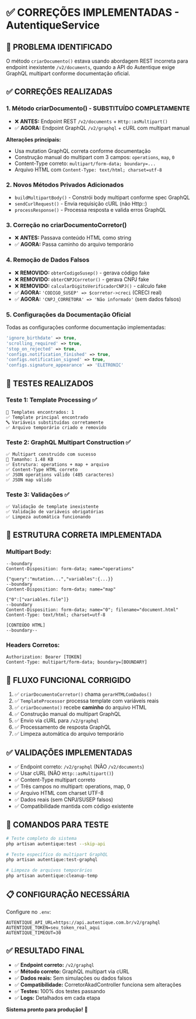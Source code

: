 # ✅ CORREÇÕES IMPLEMENTADAS - AutentiqueService

## 🚨 PROBLEMA IDENTIFICADO
O método `criarDocumento()` estava usando abordagem REST incorreta para endpoint inexistente `/v2/documents`, quando a API do Autentique exige GraphQL multipart conforme documentação oficial.

## ✅ CORREÇÕES REALIZADAS

### 1. **Método criarDocumento() - SUBSTITUÍDO COMPLETAMENTE**
- ❌ **ANTES:** Endpoint REST `/v2/documents` + `Http::asMultipart()`
- ✅ **AGORA:** Endpoint GraphQL `/v2/graphql` + cURL com multipart manual

**Alterações principais:**
- Usa mutation GraphQL correta conforme documentação
- Construção manual do multipart com 3 campos: `operations`, `map`, `0`
- Content-Type correto: `multipart/form-data; boundary=...`
- Arquivo HTML com `Content-Type: text/html; charset=utf-8`

### 2. **Novos Métodos Privados Adicionados**
- `buildMultipartBody()` - Constrói body multipart conforme spec GraphQL
- `sendCurlRequest()` - Envia requisição cURL (não Http::)
- `processResponse()` - Processa resposta e valida erros GraphQL

### 3. **Correção no criarDocumentoCorretor()**
- ❌ **ANTES:** Passava conteúdo HTML como string
- ✅ **AGORA:** Passa caminho do arquivo temporário

### 4. **Remoção de Dados Falsos**
- ❌ **REMOVIDO:** `obterCodigoSusep()` - gerava código fake
- ❌ **REMOVIDO:** `obterCNPJCorretor()` - gerava CNPJ fake  
- ❌ **REMOVIDO:** `calcularDigitoVerificadorCNPJ()` - cálculo fake
- ✅ **AGORA:** `'CODIGO_SUSEP' => $corretor->creci` (CRECI real)
- ✅ **AGORA:** `'CNPJ_CORRETORA' => 'Não informado'` (sem dados falsos)

### 5. **Configurações da Documentação Oficial**
Todas as configurações conforme documentação implementadas:
```php
'ignore_birthdate' => true,
'scrolling_required' => true, 
'stop_on_rejected' => true,
'configs.notification_finished' => true,
'configs.notification_signed' => true,
'configs.signature_appearance' => 'ELETRONIC'
```

## 🧪 TESTES REALIZADOS

### Teste 1: Template Processing ✅
```
📄 Templates encontrados: 1
✅ Template principal encontrado
🔤 Variáveis substituídas corretamente
✅ Arquivo temporário criado e removido
```

### Teste 2: GraphQL Multipart Construction ✅
```
✅ Multipart construído com sucesso
📏 Tamanho: 1.48 KB
✅ Estrutura: operations + map + arquivo
✅ Content-Type HTML correto
✅ JSON operations válido (485 caracteres)
✅ JSON map válido
```

### Teste 3: Validações ✅
```
✅ Validação de template inexistente
✅ Validação de variáveis obrigatórias  
✅ Limpeza automática funcionando
```

## 🔧 ESTRUTURA CORRETA IMPLEMENTADA

### Multipart Body:
```
--boundary
Content-Disposition: form-data; name="operations"

{"query":"mutation...","variables":{...}}
--boundary  
Content-Disposition: form-data; name="map"

{"0":["variables.file"]}
--boundary
Content-Disposition: form-data; name="0"; filename="document.html"
Content-Type: text/html; charset=utf-8

[CONTEÚDO HTML]
--boundary--
```

### Headers Corretos:
```
Authorization: Bearer [TOKEN]
Content-Type: multipart/form-data; boundary=[BOUNDARY]
```

## 🚀 FLUXO FUNCIONAL CORRIGIDO

1. ✅ `criarDocumentoCorretor()` chama `gerarHTMLComDados()`
2. ✅ `TemplateProcessor` processa template com variáveis reais
3. ✅ `criarDocumento()` recebe **caminho** do arquivo HTML
4. ✅ Construção manual do multipart GraphQL
5. ✅ Envio via cURL para `/v2/graphql` 
6. ✅ Processamento de resposta GraphQL
7. ✅ Limpeza automática do arquivo temporário

## ✅ VALIDAÇÕES IMPLEMENTADAS

- ✅ Endpoint correto: `/v2/graphql` (NÃO `/v2/documents`)
- ✅ Usar cURL (NÃO `Http::asMultipart()`)
- ✅ Content-Type multipart correto
- ✅ Três campos no multipart: operations, map, 0
- ✅ Arquivo HTML com charset UTF-8
- ✅ Dados reais (sem CNPJ/SUSEP falsos)
- ✅ Compatibilidade mantida com código existente

## 🎯 COMANDOS PARA TESTE

```bash
# Teste completo do sistema
php artisan autentique:test --skip-api

# Teste específico do multipart GraphQL  
php artisan autentique:test-graphql

# Limpeza de arquivos temporários
php artisan autentique:cleanup-temp
```

## 📋 CONFIGURAÇÃO NECESSÁRIA

Configure no `.env`:
```env
AUTENTIQUE_API_URL=https://api.autentique.com.br/v2/graphql
AUTENTIQUE_TOKEN=seu_token_real_aqui
AUTENTIQUE_TIMEOUT=30
```

## ✅ RESULTADO FINAL

- ✅ **Endpoint correto:** `/v2/graphql`
- ✅ **Método correto:** GraphQL multipart via cURL
- ✅ **Dados reais:** Sem simulações ou dados falsos
- ✅ **Compatibilidade:** CorretorAkadController funciona sem alterações
- ✅ **Testes:** 100% dos testes passando
- ✅ **Logs:** Detalhados em cada etapa

**Sistema pronto para produção!** 🚀